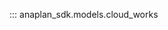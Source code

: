 ::: anaplan_sdk.models.cloud_works

<style>
    [data-md-component="toc"] li:first-of-type{
        display:  none!important;
    }
</style>
